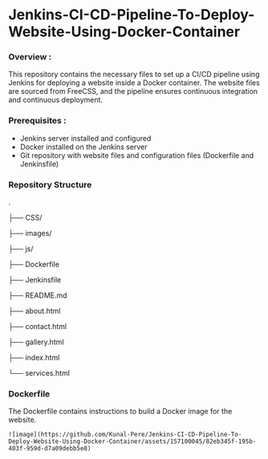 # Jenkins-CI-CD-Pipeline-To-Deploy-Website-Using-Docker-Container

### Overview :

This repository contains the necessary files to set up a CI/CD pipeline using Jenkins for deploying a website inside a Docker container. The website files are sourced from FreeCSS, and the pipeline ensures continuous integration and continuous deployment.

### Prerequisites :

* Jenkins server installed and configured
* Docker installed on the Jenkins server
* Git repository with website files and configuration files (Dockerfile and Jenkinsfile)

### Repository Structure

  .
  
  ├── CSS/
  
  ├── images/
  
  ├── js/
  
  ├── Dockerfile
  
  ├── Jenkinsfile
  
  ├── README.md
  
  ├── about.html
  
  ├── contact.html
  
  ├── gallery.html
  
  ├── index.html
  
  └── services.html

### Dockerfile

The Dockerfile contains instructions to build a Docker image for the website.

    ![image](https://github.com/Kunal-Pere/Jenkins-CI-CD-Pipeline-To-Deploy-Website-Using-Docker-Container/assets/157100045/82eb345f-195b-403f-959d-d7a09debb5e8)

